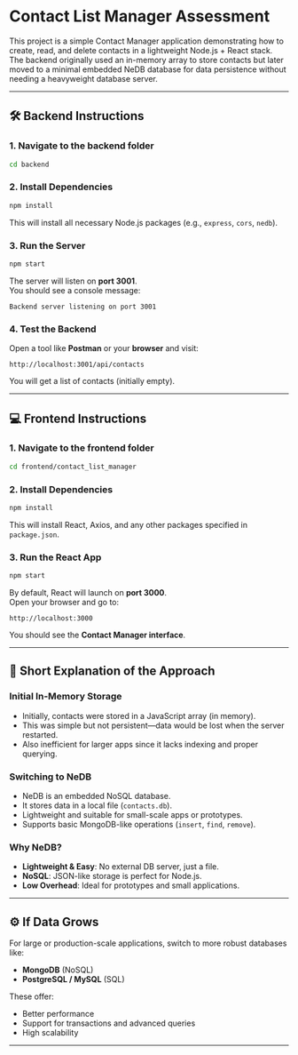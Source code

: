 # Contact List Manager Assessment

This project is a simple Contact Manager application demonstrating how to create, read, and delete contacts in a lightweight Node.js + React stack. The backend originally used an in-memory array to store contacts but later moved to a minimal embedded NeDB database for data persistence without needing a heavyweight database server.

---

## 🛠 Backend Instructions

### 1. Navigate to the backend folder
```bash
cd backend
```

### 2. Install Dependencies
```bash
npm install
```
This will install all necessary Node.js packages (e.g., `express`, `cors`, `nedb`).

### 3. Run the Server
```bash
npm start
```
The server will listen on **port 3001**.  
You should see a console message:
```
Backend server listening on port 3001
```

### 4. Test the Backend
Open a tool like **Postman** or your **browser** and visit:

```
http://localhost:3001/api/contacts
```

You will get a list of contacts (initially empty).

---

## 💻 Frontend Instructions

### 1. Navigate to the frontend folder
```bash
cd frontend/contact_list_manager
```

### 2. Install Dependencies
```bash
npm install
```
This will install React, Axios, and any other packages specified in `package.json`.

### 3. Run the React App
```bash
npm start
```
By default, React will launch on **port 3000**.  
Open your browser and go to:

```
http://localhost:3000
```

You should see the **Contact Manager interface**.

---

## 🧠 Short Explanation of the Approach

### Initial In-Memory Storage
- Initially, contacts were stored in a JavaScript array (in memory).
- This was simple but not persistent—data would be lost when the server restarted.
- Also inefficient for larger apps since it lacks indexing and proper querying.

### Switching to NeDB
- NeDB is an embedded NoSQL database.
- It stores data in a local file (`contacts.db`).
- Lightweight and suitable for small-scale apps or prototypes.
- Supports basic MongoDB-like operations (`insert`, `find`, `remove`).

### Why NeDB?
- **Lightweight & Easy**: No external DB server, just a file.
- **NoSQL**: JSON-like storage is perfect for Node.js.
- **Low Overhead**: Ideal for prototypes and small applications.

---

## ⚙️ If Data Grows

For large or production-scale applications, switch to more robust databases like:

- **MongoDB** (NoSQL)
- **PostgreSQL / MySQL** (SQL)

These offer:

- Better performance
- Support for transactions and advanced queries
- High scalability

---
